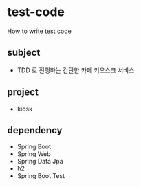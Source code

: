 # test-code
How to write test code

## subject
- TDD 로 진행하는 간단한 카페 키오스크 서비스

## project
- kiosk

## dependency
- Spring Boot
- Spring Web
- Spring Data Jpa
- h2
- Spring Boot Test
